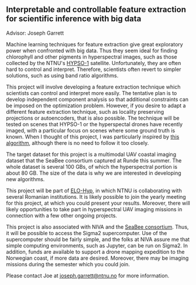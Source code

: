 Interpretable and controllable feature extraction for scientific inference with big data
--
Advisor: Joseph Garrett

Machine learning techniques for feature extraction give great exploratory power when confronted with big data. Thus they seem ideal for finding chlorophyll and other pigments in hyperspectral images, such as those collected by the NTNU's  [HYPSO-1](https://www.ntnu.edu/web/smallsat/ntnu-smallsat-lab) satellite. Unfortunately, they are often hard to control and interpret. Therefore, scientists often revert to simpler solutions, such as using band ratio algorithms. 

This project will involve developing a feature extraction technique which scientists can control and interpret more easily.  The tentative plan is to develop independent component analysis so that additional constraints can be imposed on the optimization problem. However, if you desire to adapt a different feature extraction technique, such as locality preserving projections or autoencoders, that is also possible. The technique will be tested on scenes that HYPSO-1 or the hyperspectal drones have recently imaged, with a particular focus on scenes where some ground truth is known. When I thought of this project, I was particularly inspired by [this algorithm](https://arxiv.org/pdf/1902.09699.pdf), although there is no need to follow it too closely. 

The target dataset for this project is a multimodal UAV coastal imaging dataset that the SeaBee consortium captured at Runde this summer. The whole dataset is several 100 GBs, of which the hyperspectral portion is about 80 GB. The size of the data is why we are interested in developing new algorithms. 

This project will be part of [ELO-Hyp](https://elohyp.wordpress.com/project/), in which NTNU is collaborating with several Romanian institutions. It is likely possible to join the yearly meeting for this project, at which you could present your results. Moreover, there will likely opportunities to take part in hyperspectral UAV imaging missions in connection with a few other ongoing projects. 

This project is also associated with NIVA and the [SeaBee consortium](https://seabee.no/). Thus, it will be possible to access the Sigma2 supercomputer. Use of the supercomputer should be fairly simple, and the folks at NIVA assure me that simple computing environments, such as Jupyter, can be run on Sigma2. In addition, funds are available to support a drone mapping expedition to the Norwegian coast, if more data are desired. Moreover, there may be imaging missions during the semester which you could join. 

Please contact Joe at joseph.garrett@ntnu.no for more information. 
